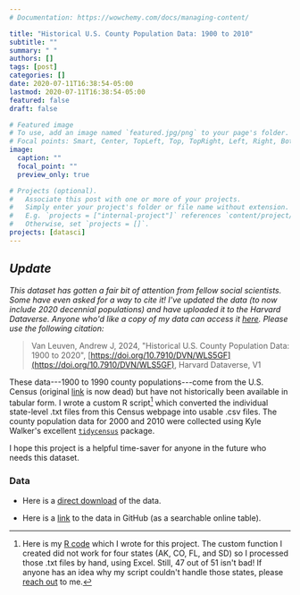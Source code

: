 ```yaml
---
# Documentation: https://wowchemy.com/docs/managing-content/

title: "Historical U.S. County Population Data: 1900 to 2010"
subtitle: ""
summary: " "
authors: []
tags: [post]
categories: []
date: 2020-07-11T16:38:54-05:00
lastmod: 2020-07-11T16:38:54-05:00
featured: false
draft: false

# Featured image
# To use, add an image named `featured.jpg/png` to your page's folder.
# Focal points: Smart, Center, TopLeft, Top, TopRight, Left, Right, BottomLeft, Bottom, BottomRight.
image:
  caption: ""
  focal_point: ""
  preview_only: true

# Projects (optional).
#   Associate this post with one or more of your projects.
#   Simply enter your project's folder or file name without extension.
#   E.g. `projects = ["internal-project"]` references `content/project/deep-learning/index.md`.
#   Otherwise, set `projects = []`.
projects: [datasci]
---
```

## *Update*
*This dataset has gotten a fair bit of attention from fellow social scientists. Some have even asked for a way to cite it! I've updated the data (to now include 2020 decennial populations) and have uploaded it to the Harvard Dataverse. Anyone who'd like a copy of my data can access it [here](https://doi.org/10.7910/DVN/WLS5GF). Please use the following citation:*

> Van Leuven, Andrew J, 2024, "Historical U.S. County Population Data: 1900 to 2020", [https://doi.org/10.7910/DVN/WLS5GF](https://doi.org/10.7910/DVN/WLS5GF), Harvard Dataverse, V1

These data---1900 to 1990 county populations---come from the U.S. Census (original [link](https://www.census.gov/population/www/censusdata/cencounts/index.html) is now dead) but have not historically been available in tabular form. I wrote a custom R script[^1] which converted the individual state-level .txt files from this Census webpage into usable .csv files. The county population data for 2000 and 2010 were collected using Kyle Walker's excellent [`tidycensus`](https://github.com/walkerke/tidycensus) package.

I hope this project is a helpful time-saver for anyone in the future who needs this dataset.

### Data

* Here is a [direct download](https://andrewvanleuven.com/files/data/historical_county_populations_v2.csv) of the data.

* Here is a [link](https://github.com/andrewvanleuven/website/blob/master/static/files/data/historical_county_populations_v2.csv) to the data in GitHub (as a searchable online table).

[^1]: Here is my [R code](https://github.com/andrewvanleuven/website/blob/master/static/files/code/hist_city_pops.R) which I wrote for this project. The custom function I created did not work for four states (AK, CO, FL, and SD) so I processed those .txt files by hand, using Excel. Still, 47 out of 51 isn't bad! If anyone has an idea why my script couldn't handle those states, please [reach out](mailto:andrew.vanleuven@okstate.edu) to me.
